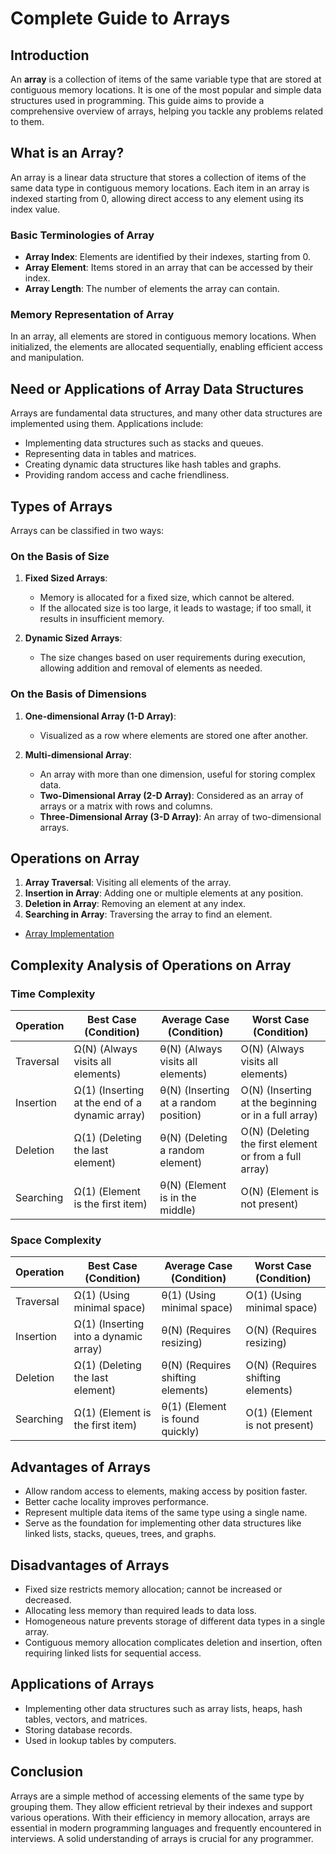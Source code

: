 # Complete Guide to Arrays

## Introduction
An **array** is a collection of items of the same variable type that are stored at contiguous memory locations. It is one of the most popular and simple data structures used in programming. This guide aims to provide a comprehensive overview of arrays, helping you tackle any problems related to them.

## What is an Array?
An array is a linear data structure that stores a collection of items of the same data type in contiguous memory locations. Each item in an array is indexed starting from 0, allowing direct access to any element using its index value.

### Basic Terminologies of Array
- **Array Index**: Elements are identified by their indexes, starting from 0.
- **Array Element**: Items stored in an array that can be accessed by their index.
- **Array Length**: The number of elements the array can contain.

### Memory Representation of Array
In an array, all elements are stored in contiguous memory locations. When initialized, the elements are allocated sequentially, enabling efficient access and manipulation.

## Need or Applications of Array Data Structures
Arrays are fundamental data structures, and many other data structures are implemented using them. Applications include:
- Implementing data structures such as stacks and queues.
- Representing data in tables and matrices.
- Creating dynamic data structures like hash tables and graphs.
- Providing random access and cache friendliness.

## Types of Arrays
Arrays can be classified in two ways:

### On the Basis of Size
1. **Fixed Sized Arrays**: 
   - Memory is allocated for a fixed size, which cannot be altered. 
   - If the allocated size is too large, it leads to wastage; if too small, it results in insufficient memory.

2. **Dynamic Sized Arrays**: 
   - The size changes based on user requirements during execution, allowing addition and removal of elements as needed.

### On the Basis of Dimensions
1. **One-dimensional Array (1-D Array)**: 
   - Visualized as a row where elements are stored one after another.

2. **Multi-dimensional Array**: 
   - An array with more than one dimension, useful for storing complex data.
   - **Two-Dimensional Array (2-D Array)**: Considered as an array of arrays or a matrix with rows and columns.
   - **Three-Dimensional Array (3-D Array)**: An array of two-dimensional arrays.

## Operations on Array
1. **Array Traversal**: Visiting all elements of the array.
2. **Insertion in Array**: Adding one or multiple elements at any position.
3. **Deletion in Array**: Removing an element at any index.
4. **Searching in Array**: Traversing the array to find an element.

- [Array Implementation](https://github.com/henok-getahun/DataStructureAndAlgorithm-DSA-/blob/main/ARRAY.py)

## Complexity Analysis of Operations on Array

### Time Complexity
| Operation   | Best Case (Condition) | Average Case (Condition) | Worst Case (Condition) |
|-------------|-----------------------|---------------------------|-------------------------|
| Traversal   | Ω(N) (Always visits all elements) | θ(N) (Always visits all elements) | O(N) (Always visits all elements) |
| Insertion    | Ω(1) (Inserting at the end of a dynamic array) | θ(N) (Inserting at a random position) | O(N) (Inserting at the beginning or in a full array) |
| Deletion     | Ω(1) (Deleting the last element) | θ(N) (Deleting a random element) | O(N) (Deleting the first element or from a full array) |
| Searching     | Ω(1) (Element is the first item) | θ(N) (Element is in the middle) | O(N) (Element is not present) |

### Space Complexity
| Operation   | Best Case (Condition) | Average Case (Condition) | Worst Case (Condition) |
|-------------|-----------------------|---------------------------|-------------------------|
| Traversal   | Ω(1) (Using minimal space) | θ(1) (Using minimal space) | O(1) (Using minimal space) |
| Insertion    | Ω(1) (Inserting into a dynamic array) | θ(N) (Requires resizing) | O(N) (Requires resizing) |
| Deletion     | Ω(1) (Deleting the last element) | θ(N) (Requires shifting elements) | O(N) (Requires shifting elements) |
| Searching     | Ω(1) (Element is the first item) | θ(1) (Element is found quickly) | O(1) (Element is not present) |

## Advantages of Arrays
- Allow random access to elements, making access by position faster.
- Better cache locality improves performance.
- Represent multiple data items of the same type using a single name.
- Serve as the foundation for implementing other data structures like linked lists, stacks, queues, trees, and graphs.

## Disadvantages of Arrays
- Fixed size restricts memory allocation; cannot be increased or decreased.
- Allocating less memory than required leads to data loss.
- Homogeneous nature prevents storage of different data types in a single array.
- Contiguous memory allocation complicates deletion and insertion, often requiring linked lists for sequential access.

## Applications of Arrays
- Implementing other data structures such as array lists, heaps, hash tables, vectors, and matrices.
- Storing database records.
- Used in lookup tables by computers.

## Conclusion
Arrays are a simple method of accessing elements of the same type by grouping them. They allow efficient retrieval by their indexes and support various operations. With their efficiency in memory allocation, arrays are essential in modern programming languages and frequently encountered in interviews. A solid understanding of arrays is crucial for any programmer.
